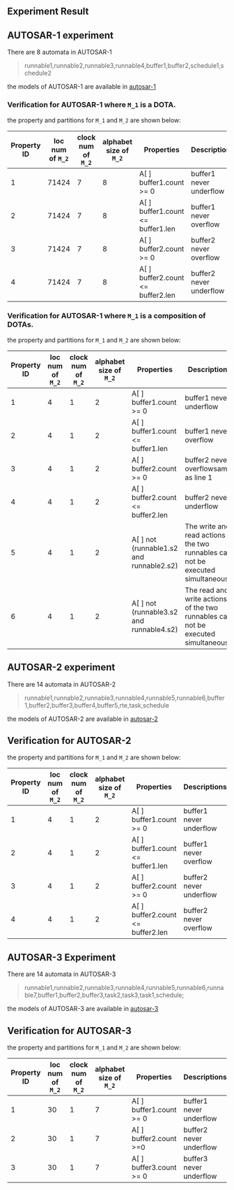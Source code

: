## Experiment Result

## AUTOSAR-1 experiment
There are 8 automata in AUTOSAR-1

> runnable1,runnable2,runnable3,runnable4,buffer1,buffer2,schedule1,schedule2

the models of AUTOSAR-1 are available in  [autosar-1](https://github.com/zeno-98/Tool-and-Experiments/blob/main/src/main/resources/verification/autosar_ex2-source.xml)

### Verification for AUTOSAR-1 where `M_1` is a DOTA.

the property and partitions for `M_1` and `M_2` are shown below:

| Property ID    | loc num of `M_2` | clock num of `M_2` | alphabet size of `M_2` |  Properties                       | Descriptions            | `M_1`            | `M_2`                                                        |
| -------------- | ---------------- |------------------- |--------------|---------| ----------------------- | ---------------- | ------------------------------------------------------------ |
| 1              | 71424            |7                   |8             |A[ ] buffer1.count >= 0           | buffer1 never underflow | buffer1          | runnable1,runnable2,runnable3,runnable4,buffer2,schedule1,schedule2 |
| 2              | 71424            |7                   |8             |A[ ] buffer1.count <= buffer1.len | buffer1 never overflow  | *same as line 1* | *same as line 1*                                             |
| 3              | 71424            |7                   |8             |A[ ] buffer2.count >= 0           | buffer2 never overflow  | buffer2          | runnable1,runnable2,runnable3,runnable4,buffer2,schedule1,schedule2 |
| 4              | 71424            |7                   |8             |A[ ] buffer2.count <= buffer2.len | buffer2 never underflow | *same as line 3* | *same as line 3*                                             |

### Verification for AUTOSAR-1 where `M_1` is a composition of DOTAs.

the property and partitions for `M_1` and `M_2` are shown below:

| Property ID    | loc num of `M_2` | clock num of `M_2` | alphabet size of `M_2` | Properties                               | Descriptions               | `M_1`                                                             | `M_2`                |
| --------------|--|------------ |---| ---------------------------------------- | ------------------------------------------------------------------------------------------------  |-------------------------------------------------------------------| ------------------------|
| 1 | 4 | 1 | 2 | A[ ] buffer1.count >= 0                  | buffer1 never underflow                                      | runnable1,runnable2,runnable3,runnable4,buffer1,buffer2,schedule2 | schedule1 |
| 2 | 4 | 1 | 2 | A[ ] buffer1.count <= buffer1.len        | buffer1 never overflow                                       | *same as line 1*                                                  | *same as line 1*                                             |
| 3 | 4 | 1 | 2 | A[ ] buffer2.count >= 0                  | buffer2 never overflowsame as line 1                         | *same as line 1*                                                  | same as line 1 |
| 4 | 4 | 1 | 2 | A[ ] buffer2.count <= buffer2.len        | buffer2 never underflow                                      | *same as line 1*                                                  | *same as line 3*                                             |
| 5 | 4 | 1 | 2 | A[ ] not (runnable1.s2 and runnable2.s2) | The write and read actions of the two runnables can not be executed simultaneously | same as line 1                                                    | same as line 1 |
| 6 | 4 | 1 | 2 | A[ ] not (runnable3.s2 and runnable4.s2) | The read and write actions of the two runnables can not be executed simultaneously | runnable1,runnable2,runnable3,runnable4,buffer1,buffer2,schedule1 | schedule2 |

## AUTOSAR-2 experiment

There are 14 automata in AUTOSAR-2

> runnable1,runnable2,runnable3,runnable4,runnable5,runnable6,buffer1,buffer2,buffer3,buffer4,buffer5,rte,task,schedule

the models of AUTOSAR-2 are available in  [autosar-2](https://github.com/zeno-98/Tool-and-Experiments/blob/main/src/main/resources/verification/autosar_ex3-source.xml)

## Verification for AUTOSAR-2 

the property and partitions for `M_1` and `M_2` are shown below:

| Property ID    | loc num of `M_2` | clock num of `M_2` | alphabet size of `M_2`   | Properties                        | Descriptions            | `M_1`                                                        | `M_2`            |
|---------| ------------- | --------|----------|--------------- | ----------------------- | ------------------------------------------------------------ | ---------------- |
| 1|4|1|2    | A[ ] buffer1.count >= 0           | buffer1 never underflow | runnable1,runnable2,runnable3,runnable4,runnable5,runnable6,buffer1,buffer2,buffer3,buffer4,buffer5,rte,task | schedule         |
| 2|4|1|2    | A[ ] buffer1.count <= buffer1.len | buffer1 never overflow  | *same as line 1*                                             | *same as line 1* |
| 3|4|1|2    | A[ ] buffer2.count >= 0           | buffer2 never underflow | *same as line 1*                                             | *same as line 1* |
| 4|4|1|2    | A[ ] buffer2.count <= buffer2.len | buffer2 never overflow  | *same as line 1*                                             | *same as line 1* |

## AUTOSAR-3 Experiment

There are 14 automata in AUTOSAR-3

> runnable1,runnable2,runnable3,runnable4,runnable5,runnable6,runnable7,buffer1,buffer2,buffer3,task2,task3,task1,schedule;

the models of AUTOSAR-3 are available in  [autosar-3](https://github.com/zeno-98/Tool-and-Experiments/blob/main/src/main/resources/verification/autosar_ex4-origin.xml)

## Verification for AUTOSAR-3 

the property and partitions for `M_1` and `M_2` are shown below:

| Property ID    | loc num of `M_2` | clock num of `M_2` | alphabet size of `M_2`  | Properties              | Descriptions            | `M_1`                                                        | `M_2`            |
|---------| ---- | -----------|--|---------- | ----------------------- | ------------------------------------------------------------ | ---------------- |
|1|30|1|7   | A[ ] buffer1.count >= 0 | buffer1 never underflow | runnable1,runnable2,runnable3,runnable4,runnable5,runnable6,runnable7,buffer1,buffer2,buffer3,task1,task3 | schedule,task2   |
|2|30|1|7   | A[ ] buffer2.count >=0  | buffer2 never underflow | runnable1,runnable2,runnable3,runnable4,runnable5,runnable6,runnable7,buffer1,buffer2,buffer3,task2,task3 | schedule,task1   |
|3|30|1|7   | A[ ] buffer3.count >= 0 | buffer3 never underflow | *same as line 2*                                             | *same as line 2* |

